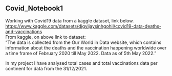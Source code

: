 ## Covid_Notebook1
Working with Covid19 data from a kaggle dataset, link below.  
https://www.kaggle.com/datasets/digvijaysinhgohil/covid19-data-deaths-and-vaccinations  
From kaggle, on above link to dataset:  
“The data is collected from the Our World in Data website, which contains information about the deaths and the vaccination happening worldwide 
over a time frame of February 2020 till May 2022. Data as of 5th May 2022.”  

In my project I have analysed total cases and total vaccinations data per continent for data from the 31/12/2021.
